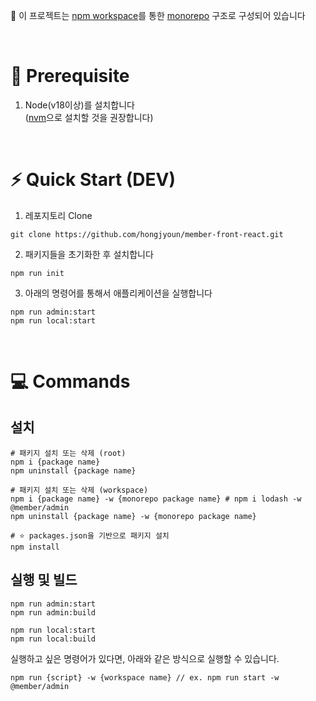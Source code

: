 📌 이 프로젝트는 [npm workspace](https://docs.npmjs.com/cli/v9/using-npm/workspaces?v=true)를 통한 [monorepo](https://en.wikipedia.org/wiki/Monorepo) 구조로 구성되어 있습니다

<br>

# 🧪 Prerequisite

1. Node(v18이상)를 설치합니다 <br>([nvm](https://github.com/nvm-sh/nvm)으로 설치할 것을 권장합니다)

<br>

# ⚡ Quick Start (DEV)
1. 레포지토리 Clone
```
git clone https://github.com/hongjyoun/member-front-react.git
```
2. 패키지들을 초기화한 후 설치합니다
```shell
npm run init
```

3. 아래의 명령어를 통해서 애플리케이션을 실행합니다
```shell
npm run admin:start
npm run local:start
```

<br>

# 💻 Commands

## 설치

```shell
# 패키지 설치 또는 삭제 (root)
npm i {package name}
npm uninstall {package name}

# 패키지 설치 또는 삭제 (workspace)
npm i {package name} -w {monorepo package name} # npm i lodash -w @member/admin
npm uninstall {package name} -w {monorepo package name}

# ⭐ packages.json을 기반으로 패키지 설치
npm install
```

## 실행 및 빌드

```shell
npm run admin:start
npm run admin:build

npm run local:start
npm run local:build
```

실행하고 싶은 명령어가 있다면, 아래와 같은 방식으로 실행할 수 있습니다.
```shell
npm run {script} -w {workspace name} // ex. npm run start -w @member/admin
```

<br>
